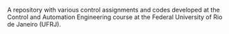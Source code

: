 A repository with various control assignments and codes developed at the Control and Automation Engineering course at the Federal University of Rio de Janeiro (UFRJ).